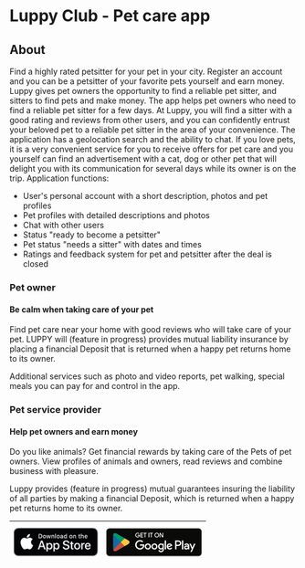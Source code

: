 # Luppy Club - Pet care app

## About
Find a highly rated petsitter for your pet in your city. Register an account and you can be a petsitter of your favorite pets yourself and earn money. Luppy gives pet owners the opportunity to find a reliable pet sitter, and sitters to find pets and make money.
The app helps pet owners who need to find a reliable pet sitter for a few days. At Luppy, you will find a sitter with a good rating and reviews from other users, and you can confidently entrust your beloved pet to a reliable pet sitter in the area of ​​your convenience. The application has a geolocation search and the ability to chat.
If you love pets, it is a very convenient service for you to receive offers for pet care and you yourself can find an advertisement with a cat, dog or other pet that will delight you with its communication for several days while its owner is on the trip.
Application functions:
- User's personal account with a short description, photos and pet profiles
- Pet profiles with detailed descriptions and photos
- Chat with other users
- Status "ready to become a petsitter"
- Pet status "needs a sitter" with dates and times
- Ratings and feedback system for pet and petsitter after the deal is closed

### Pet owner
#### Be calm when taking care of your pet
Find pet care near your home with good reviews who will take care of your pet. LUPPY will (feature in progress) provides mutual liability insurance by placing a financial Deposit that is returned when a happy pet returns home to its owner.

Additional services such as photo and video reports, pet walking, special meals you can pay for and control in the app.
### Pet service provider
#### Help pet owners and earn money
Do you like animals? Get financial rewards by taking care of the Pets of pet owners. View profiles of animals and owners, read reviews and combine business with pleasure.

Luppy provides (feature in progress) mutual guarantees insuring the liability of all parties by making a financial Deposit, which is returned when a happy pet returns home to its owner.


| [<img src="ap.png" height=50px>](https://apps.apple.com/app/id1586146371)  | [<img src="gp.png" height=65px>](https://play.google.com/store/apps/details?id=com.luppy.club) |
| ------------- | ------------- |
